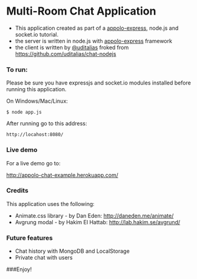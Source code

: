 Multi-Room Chat Application
===

- This application created as part of a [appolo-express][1], node.js and socket.io tutorial.
- the server is written in node.js with [appolo-express][2] framework
- the client is written by [@uditalias][3] froked from https://github.com/uditalias/chat-nodejs

### To run:

Please be sure you have expressjs and socket.io modules installed before running this application.

On Windows/Mac/Linux:

	$ node app.js
	
After running go to this address:

	http://locahost:8080/
	

### Live demo

For a live demo go to:

http://appolo-chat-example.herokuapp.com/
	

	
### Credits

This application uses the following:

- Animate.css library - by Dan Eden: http://daneden.me/animate/
- Avgrung modal - by Hakim El Hattab: http://lab.hakim.se/avgrund/


### Future features

- Chat history with MongoDB and LocalStorage
- Private chat with users
	
###Enjoy!


  [1]: https://github.com/shmoop207/appolo-express
  [2]: https://github.com/shmoop207/appolo-express
  [3]: https://github.com/uditalias
